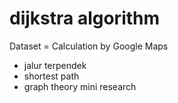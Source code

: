# dijkstra algorithm
Dataset = Calculation by Google Maps
* jalur terpendek
* shortest path
* graph theory mini research
